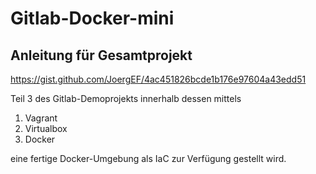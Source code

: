 # Gitlab-Docker-mini

## Anleitung für Gesamtprojekt
https://gist.github.com/JoergEF/4ac451826bcde1b176e97604a43edd51

Teil 3 des Gitlab-Demoprojekts innerhalb dessen mittels

  1. Vagrant
  2. Virtualbox
  3. Docker
  
eine fertige Docker-Umgebung als IaC zur Verfügung gestellt wird.
